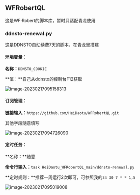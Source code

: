 ## WFRobertQL

这是WF·Robert的脚本库，暂时只适配青龙使用

### ddnsto-renewal.py

这是DDNSTO自动续费7天的脚本，在青龙里搭建

#### 环境变量：

**名称：**`DDNSTO_COOKIE`

**值：**自己从ddnsto的控制台F12获取

![image-20230217095158313](C:\Users\wuban\AppData\Roaming\Typora\typora-user-images\image-20230217095158313.png)



#### 订阅管理：

**链接输入：**`https://github.com/HeiDaotu/WFRobertQL.git`

其他字段随意填写

![image-20230217094726090](C:\Users\wuban\AppData\Roaming\Typora\typora-user-images\image-20230217094726090.png)

#### 定时任务：

**名称：**随意

**命令行输入：**`task HeiDaotu_WFRobertQL_main/ddnsto-renewal.py`

**定时规则：**推荐一周运行2次即可，可参照我的`34 30 7 * * 1,5 `

![image-20230217095019008](C:\Users\wuban\AppData\Roaming\Typora\typora-user-images\image-20230217095019008.png)


